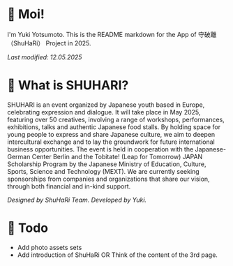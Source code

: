 # 👋 Moi!
I'm Yuki Yotsumoto. This is the README markdown for the App of 守破離（ShuHaRi） Project in 2025.  

*Last modified: 12.05.2025*

# 🥋 What is SHUHARI?
SHUHARI is an event organized by Japanese youth based in Europe,
celebrating expression and dialogue. It will take place in May 2025, featuring
over 50 creatives, involving a range of workshops, performances, exhibitions,
talks and authentic Japanese food stalls.
By holding space for young people to express and share Japanese culture,
we aim to deepen intercultural exchange and to lay the groundwork for
future international business opportunities. The event is held in cooperation
with the Japanese-German Center Berlin and the Tobitate! (Leap for
Tomorrow) JAPAN Scholarship Program by the Japanese Ministry of
Education, Culture, Sports, Science and Technology (MEXT). We are
currently seeking sponsorships from companies and organizations that share
our vision, through both financial and in-kind support.

*Designed by ShuHaRi Team.*
*Developed by Yuki.*

# 📍 Todo
- Add photo assets sets
- Add introduction of ShuHaRi OR Think of the content of the 3rd page.  
